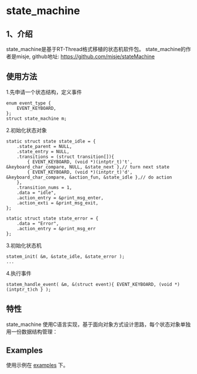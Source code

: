 # state_machine

## 1、介绍

state_machine是基于RT-Thread格式移植的状态机软件包。
state_machine的作者是misje, github地址: https://github.com/misje/stateMachine


## 使用方法
1.先申请一个状态结构，定义事件

```
enum event_type {
    EVENT_KEYBOARD,
};
struct state_machine m;
```
2.初始化状态对象

```
static struct state state_idle = {
    .state_parent = NULL,
    .state_entry = NULL,
    .transitions = (struct transition[]){
        { EVENT_KEYBOARD, (void *)(intptr_t)'t', &keyboard_char_compare, NULL, &state_next },// turn next state
		{ EVENT_KEYBOARD, (void *)(intptr_t)'d', &keyboard_char_compare, &action_fun, &state_idle },// do action
    },
    .transition_nums = 1,
    .data = "idle",
    .action_entry = &print_msg_enter,
    .action_exti = &print_msg_exit,
};

static struct state state_error = { 
    .data = "Error",
    .action_entry = &print_msg_err
};
```
3.初始化状态机

```
statem_init( &m, &state_idle, &state_error );
...
```
4.执行事件

```
statem_handle_event( &m, &(struct event){ EVENT_KEYBOARD, (void *)(intptr_t)ch } );
```


## 特性

state_machine 使用C语言实现，基于面向对象方式设计思路，每个状态对象单独用一份数据结构管理：



## Examples

使用示例在 [examples](./examples) 下。

